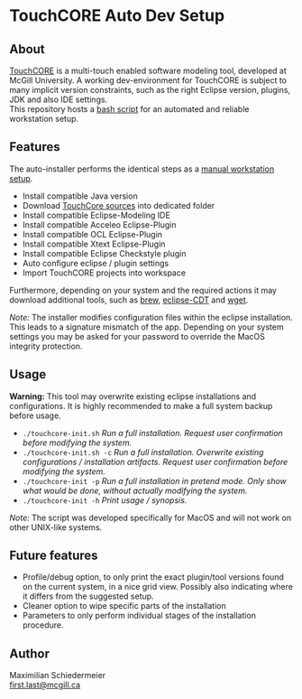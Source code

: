 # TouchCORE Auto Dev Setup

## About

[TouchCORE](http://touchcore.cs.mcgill.ca/) is a multi-touch enabled software modeling tool, developed at McGill University.
A working dev-environment for TouchCORE is subject to many implicit version constraints, such as the right Eclipse version, plugins, JDK and also IDE settings.  
This repository hosts a [bash script](touchcore-init.sh) for an automated and reliable workstation setup.

## Features

The auto-installer performs the identical steps as a [manual workstation setup](https://bitbucket.org/mcgillram/touchram/wiki/getting-started).

 * Install compatible Java version
 * Download [TouchCore sources](https://bitbucket.org/mcgillram/touchram/src/master/) into dedicated folder
 * Install compatible Eclipse-Modeling IDE
 * Install compatible Acceleo Eclipse-Plugin
 * Install compatible OCL Eclipse-Plugin
 * Install compatible Xtext Eclipse-Plugin
 * Install compatible Eclipse Checkstyle plugin
 * Auto configure eclipse / plugin settings
 * Import TouchCORE projects into workspace 

Furthermore, depending on your system and the required actions it may download additional tools, such as [brew](https://brew.sh/), [eclipse-CDT](https://www.eclipse.org/cdt/) and [wget](https://www.gnu.org/software/wget/).

*Note:* The installer modifies configuration files within the eclipse installation. This leads to a signature mismatch of the app. Depending on your system settings you may be asked for your password to override the MacOS integrity protection.

## Usage

**Warning:** This tool may overwrite existing eclipse installations and configurations. It is highly recommended to make a full system backup before usage.

 * ```./touchcore-init.sh``` *Run a full installation. Request user confirmation before modifying the system.*
 * ```./touchcore-init.sh -c``` *Run a full installation. Overwrite existing configurations / installation artifacts. Request user confirmation before modifying the system.*
 * ```./touchcore-init -p``` *Run a full installation in pretend mode. Only show what would be done, without actually modifying the system.*
 * ```./touchcore-init -h``` *Print usage / synopsis.*

*Note:* The script was developed specifically for MacOS and will not work on other UNIX-like systems.

## Future features

 * Profile/debug option, to only print the exact plugin/tool versions found on the current system, in a nice grid view. Possibly also indicating where it differs from the suggested setup.
 * Cleaner option to wipe specific parts of the installation
 * Parameters to only perform individual stages of the installation procedure.

## Author

Maximilian Schiedermeier  
first.last@mcgill.ca
